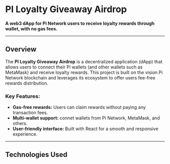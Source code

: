 # PI Loyalty Giveaway Airdrop

**A web3 dApp for Pi Network users to receive loyalty rewards through wallet, with no gas fees.**

---

## Overview

The **PI Loyalty Giveaway Airdrop** is a decentralized application (dApp) that allows users to connect their Pi wallets (and other wallets such as MetaMask) and receive loyalty rewards. This project is built on the vision Pi Network blockchain and leverages its ecosystem to offer users fee-free rewards distribution.

### Key Features:
- **Gas-free rewards:** Users can claim rewards without paying any transaction fees.
- **Multi-wallet support:** connet wallets from Pi Network, MetaMask, and others.
- **User-friendly interface:** Built with React for a smooth and responsive experience.

---

## Technologies Used

